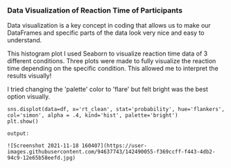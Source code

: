### Data Visualization of Reaction Time of Participants

Data visualization is a key concept in coding that allows us to make our DataFrames and specific parts of the data look very nice and easy to understand. 

This histogram plot I used Seaborn to visualize reaction time data of 3 different conditions. Three plots were made to fully visualize the reaction time depending on the specific condition. This allowed me to interpret the results visually! 

I tried changing the 'palette' color to 'flare' but felt bright was the best option visually. 


```
sns.displot(data=df, x='rt_clean', stat='probability', hue='flankers', col='simon', alpha = .4, kind='hist', palette='bright')
plt.show()
```
```
output:

![Screenshot 2021-11-18 160407](https://user-images.githubusercontent.com/94637743/142490055-f369ccff-f443-4db2-94c9-12e65b58eefd.jpg)
